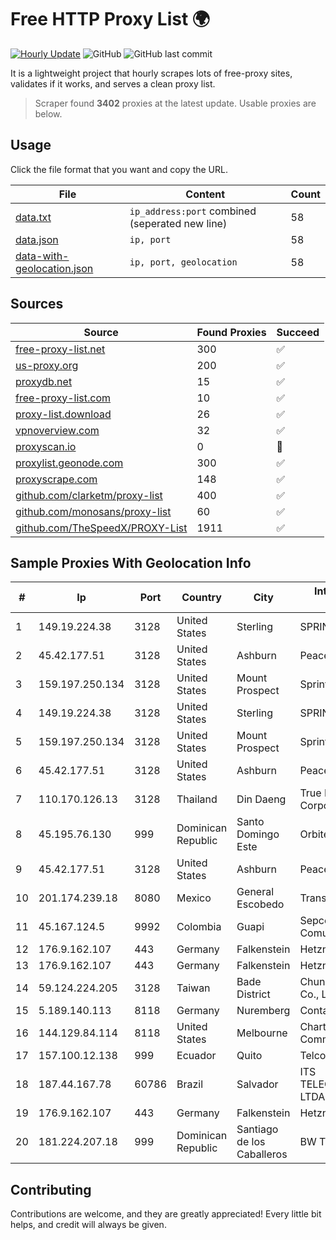 
# Free HTTP Proxy List 🌍

[![Hourly Update](https://github.com/mertguvencli/http-proxy-list/actions/workflows/main.yml/badge.svg?branch=main)](https://github.com/mertguvencli/http-proxy-list/actions/workflows/main.yml)
![GitHub](https://img.shields.io/github/license/mertguvencli/http-proxy-list)
![GitHub last commit](https://img.shields.io/github/last-commit/mertguvencli/http-proxy-list)

It is a lightweight project that hourly scrapes lots of free-proxy sites, validates if it works, and serves a clean proxy list.


> Scraper found **3402** proxies at the latest update. Usable proxies are below.

## Usage

Click the file format that you want and copy the URL.


|File|Content|Count|
|----|-------|-----|
|[data.txt](https://raw.githubusercontent.com/mertguvencli/http-proxy-list/main/proxy-list/data.txt)|`ip_address:port` combined (seperated new line)|58|
|[data.json](https://raw.githubusercontent.com/mertguvencli/http-proxy-list/main/proxy-list/data.json)|`ip, port`|58|
|[data-with-geolocation.json](https://raw.githubusercontent.com/mertguvencli/http-proxy-list/main/proxy-list/data-with-geolocation.json)|`ip, port, geolocation`|58|

## Sources

|Source|Found Proxies|Succeed|
|------|-------------|-------|
|[free-proxy-list.net](https://free-proxy-list.net)|300|✅|
|[us-proxy.org](https://www.us-proxy.org)|200|✅|
|[proxydb.net](http://proxydb.net)|15|✅|
|[free-proxy-list.com](https://free-proxy-list.com/?page=&port=&type%5B%5D=http&type%5B%5D=https&up_time=0&search=Search)|10|✅|
|[proxy-list.download](https://www.proxy-list.download/HTTP)|26|✅|
|[vpnoverview.com](https://vpnoverview.com/privacy/anonymous-browsing/free-proxy-servers)|32|✅|
|[proxyscan.io](https://www.proxyscan.io)|0|🚫|
|[proxylist.geonode.com](https://proxylist.geonode.com/api/proxy-list?limit=300&page=1&sort_by=lastChecked&sort_type=desc&protocols=http,https)|300|✅|
|[proxyscrape.com](https://api.proxyscrape.com/v2/?request=displayproxies&protocol=http&timeout=10000&country=all&ssl=all&anonymity=all)|148|✅|
|[github.com/clarketm/proxy-list](https://raw.githubusercontent.com/clarketm/proxy-list/master/proxy-list-raw.txt)|400|✅|
|[github.com/monosans/proxy-list](https://raw.githubusercontent.com/monosans/proxy-list/main/proxies/http.txt)|60|✅|
|[github.com/TheSpeedX/PROXY-List](https://raw.githubusercontent.com/TheSpeedX/PROXY-List/master/http.txt)|1911|✅|


## Sample Proxies With Geolocation Info

|#|Ip|Port|Country|City|Internet Service Provider|
|-|--|----|-------|----|-------------------------|
|1|149.19.224.38|3128|United States|Sterling|SPRINT|
|2|45.42.177.51|3128|United States|Ashburn|PeaceWeb|
|3|159.197.250.134|3128|United States|Mount Prospect|Sprint|
|4|149.19.224.38|3128|United States|Sterling|SPRINT|
|5|159.197.250.134|3128|United States|Mount Prospect|Sprint|
|6|45.42.177.51|3128|United States|Ashburn|PeaceWeb|
|7|110.170.126.13|3128|Thailand|Din Daeng|True Internet Corporation CO. Ltd.|
|8|45.195.76.130|999|Dominican Republic|Santo Domingo Este|Orbitek SRL|
|9|45.42.177.51|3128|United States|Ashburn|PeaceWeb|
|10|201.174.239.18|8080|Mexico|General Escobedo|Transtelco Inc|
|11|45.167.124.5|9992|Colombia|Guapi|Sepcom Comunicaciones SAS|
|12|176.9.162.107|443|Germany|Falkenstein|Hetzner Online GmbH|
|13|176.9.162.107|443|Germany|Falkenstein|Hetzner Online GmbH|
|14|59.124.224.205|3128|Taiwan|Bade District|Chunghwa Telecom Co., Ltd.|
|15|5.189.140.113|8118|Germany|Nuremberg|Contabo GmbH|
|16|144.129.84.114|8118|United States|Melbourne|Charter Communications|
|17|157.100.12.138|999|Ecuador|Quito|Telconet S.A|
|18|187.44.167.78|60786|Brazil|Salvador|ITS TELECOMUNICACOES LTDA|
|19|176.9.162.107|443|Germany|Falkenstein|Hetzner Online GmbH|
|20|181.224.207.18|999|Dominican Republic|Santiago de los Caballeros|BW TELECOM|



## Contributing

Contributions are welcome, and they are greatly appreciated! Every
little bit helps, and credit will always be given.

